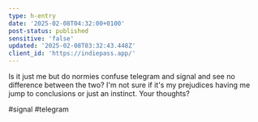 ```yaml
---
type: h-entry
date: '2025-02-08T04:32:00+0100'
post-status: published
sensitive: 'false'
updated: '2025-02-08T03:32:43.448Z'
client_id: 'https://indiepass.app/'
---
```

Is it just me but do normies confuse telegram and signal and see no difference between the two? I'm not sure if it's my prejudices having me jump to conclusions or just an instinct. Your thoughts? 

#signal #telegram

